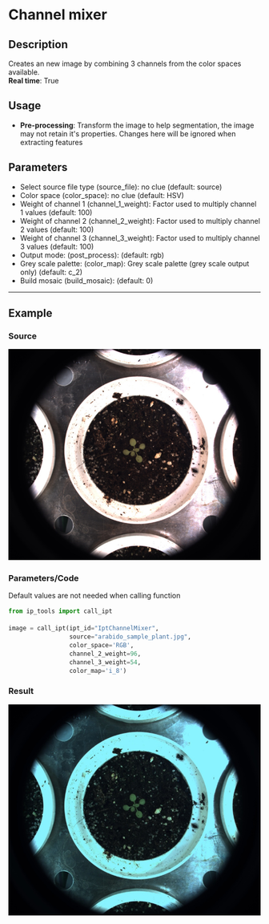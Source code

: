 # Channel mixer
## Description
Creates an new image by combining 3 channels from the color spaces available.<br>
**Real time**: True
## Usage
- **Pre-processing**: Transform the image to help segmentation, the image may not retain it's properties. Changes here will be ignored when extracting features
## Parameters
- Select source file type (source_file): no clue (default: source)
- Color space (color_space): no clue (default: HSV)
- Weight of channel 1 (channel_1_weight): Factor used to multiply channel 1 values (default: 100)
- Weight of channel 2 (channel_2_weight): Factor used to multiply channel 2 values (default: 100)
- Weight of channel 3 (channel_3_weight): Factor used to multiply channel 3 values (default: 100)
- Output mode: (post_process):  (default: rgb)
- Grey scale palette: (color_map): Grey scale palette (grey scale output only) (default: c_2)
- Build mosaic (build_mosaic):  (default: 0)
--------------
## Example
### Source
![Source image](images/arabido_sample_plant.jpg)

### Parameters/Code
Default values are not needed when calling function
```python
from ip_tools import call_ipt

image = call_ipt(ipt_id="IptChannelMixer",
                 source="arabido_sample_plant.jpg",
                 color_space='RGB',
                 channel_2_weight=96,
                 channel_3_weight=54,
                 color_map='i_8')
```
### Result
![Result image](images/ipt_Channel_mixer.jpg)
